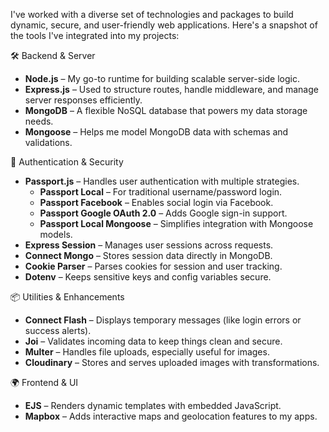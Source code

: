 I've worked with a diverse set of technologies and packages to build dynamic, secure, and user-friendly web applications. Here's a snapshot of the tools I've integrated into my projects:

 🛠️ Backend & Server
- **Node.js** – My go-to runtime for building scalable server-side logic.
- **Express.js** – Used to structure routes, handle middleware, and manage server responses efficiently.
- **MongoDB** – A flexible NoSQL database that powers my data storage needs.
- **Mongoose** – Helps me model MongoDB data with schemas and validations.

 🔐 Authentication & Security
- **Passport.js** – Handles user authentication with multiple strategies.
  - **Passport Local** – For traditional username/password login.
  - **Passport Facebook** – Enables social login via Facebook.
  - **Passport Google OAuth 2.0** – Adds Google sign-in support.
  - **Passport Local Mongoose** – Simplifies integration with Mongoose models.
- **Express Session** – Manages user sessions across requests.
- **Connect Mongo** – Stores session data directly in MongoDB.
- **Cookie Parser** – Parses cookies for session and user tracking.
- **Dotenv** – Keeps sensitive keys and config variables secure.

 📦 Utilities & Enhancements
- **Connect Flash** – Displays temporary messages (like login errors or success alerts).
- **Joi** – Validates incoming data to keep things clean and secure.
- **Multer** – Handles file uploads, especially useful for images.
- **Cloudinary** – Stores and serves uploaded images with transformations.

 🌍 Frontend & UI
- **EJS** – Renders dynamic templates with embedded JavaScript.
- **Mapbox** – Adds interactive maps and geolocation features to my apps.
